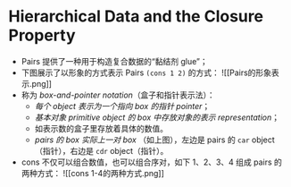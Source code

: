 # Hierarchical Data and the Closure Property
- Pairs 提供了一种用于构造复合数据的“黏结剂 glue”；
- 下图展示了以形象的方式表示 Pairs `(cons 1 2)` 的方式：
![[Pairs的形象表示.png]]
- 称为 *box-and-pointer notation*（盒子和指针表示法）：
	- *每个 object 表示为一个指向 box 的指针 pointer*；
	- *基本对象 primitive object 的 box 中存放对象的表示  representation*；
	- 如表示数的盒子里存放着具体的数值。
	- *pairs 的 box 实际上一对 box* （如上图），左边是 pairs 的 `car` object（指针），右边是 `cdr` object（指针）。
- cons 不仅可以组合数值，也可以组合序对，如下 1、2、3、4 组成 pairs 的两种方式：
![[cons 1-4的两种方式.png]]

